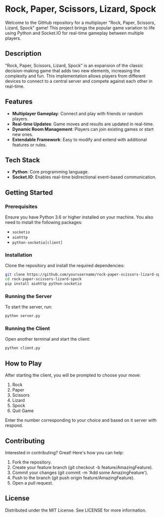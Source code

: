 # Rock, Paper, Scissors, Lizard, Spock

Welcome to the GitHub repository for a multiplayer "Rock, Paper, Scissors, Lizard, Spock" game! This project brings the popular game variation to life using Python and Socket.IO for real-time gameplay between multiple players.

## Description

"Rock, Paper, Scissors, Lizard, Spock" is an expansion of the classic decision-making game that adds two new elements, increasing the complexity and fun. This implementation allows players from different devices to connect to a central server and compete against each other in real-time.

## Features

- **Multiplayer Gameplay**: Connect and play with friends or random players.
- **Real-time Updates**: Game moves and results are updated in real-time.
- **Dynamic Room Management**: Players can join existing games or start new ones.
- **Extendable Framework**: Easy to modify and extend with additional features or rules.

## Tech Stack

- **Python**: Core programming language.
- **Socket.IO**: Enables real-time bidirectional event-based communication.

## Getting Started

### Prerequisites

Ensure you have Python 3.6 or higher installed on your machine. You also need to install the following packages:

- `socketio`
- `aiohttp`
- `python-socketio[client]`

### Installation

Clone the repository and install the required dependencies:

```bash
git clone https://github.com/yourusername/rock-paper-scissors-lizard-spock.git
cd rock-paper-scissors-lizard-spock
pip install aiohttp python-socketio
```

### Running the Server

To start the server, run:
```bash
python server.py
```
### Running the Client

Open another terminal and start the client:

```bash
python client.py
```

## How to Play

After starting the client, you will be prompted to choose your move:

1. Rock
2. Paper
3. Scissors
4. Lizard
5. Spock
0. Quit Game

Enter the number corresponding to your choice and based on it server with respond.

## Contributing
Interested in contributing? Great! Here's how you can help:

1. Fork the repository.
2. Create your feature branch (git checkout -b feature/AmazingFeature).
3. Commit your changes (git commit -m 'Add some AmazingFeature').
4. Push to the branch (git push origin feature/AmazingFeature).
5. Open a pull request.

## License
Distributed under the MIT License. See LICENSE for more information.